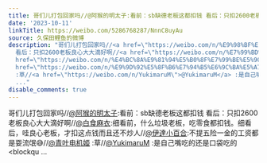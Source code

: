 ```yaml
---
title: 哥们儿打包回家吗//@阿猴的明太子:看前：sb缺德老板这都扣钱 看后：只扣2600老板良心大大滴好啊//@白食麻衣:细看前，什么垃圾老板，吃零食都扣钱。细看后，哇良...
date: '2023-10-11'
linkTitle: https://weibo.com/5286768287/NnnC8uyAu
source: 久保田鲤鱼的微博
description: "哥们儿打包回家吗//<a href=\"https://weibo.com/n/%E9%98%BF%E7%8C%B4%E7%9A%84%E6%98%8E%E5%A4%AA%E5%AD%90\">@阿猴的明太子</a>:看前：sb缺德老板这都扣钱
  看后：只扣2600老板良心大大滴好啊//<a href=\"https://weibo.com/n/%E7%99%BD%E9%A3%9F%E9%BA%BB%E8%A1%A3\">@白食麻衣</a>:细看前，什么垃圾老板，吃零食都扣钱。细看后，哇良心老板，才扣这点钱而且还不炒人//<a
  href=\"https://weibo.com/n/%E4%BC%8A%E9%81%94%E5%B0%8F%E7%99%BE%E5%90%88\">@伊達小百合</a>:不提五险一金的工资都是耍流氓\U0001F605//<a
  href=\"https://weibo.com/n/%E9%9D%92%E5%8F%B6%E7%94%B5%E6%9C%BA%E5%A7%AC\">@青叶电机姬</a>
  :草//<a href=\"https://weibo.com/n/YukimaruM\">@YukimaruM</a> :是自己嘴吃的还是口袋吃的<br><blockqu
  ..."
disable_comments: true
---
```

哥们儿打包回家吗//<a href="https://weibo.com/n/%E9%98%BF%E7%8C%B4%E7%9A%84%E6%98%8E%E5%A4%AA%E5%AD%90">@阿猴的明太子</a>:看前：sb缺德老板这都扣钱 看后：只扣2600老板良心大大滴好啊//<a href="https://weibo.com/n/%E7%99%BD%E9%A3%9F%E9%BA%BB%E8%A1%A3">@白食麻衣</a>:细看前，什么垃圾老板，吃零食都扣钱。细看后，哇良心老板，才扣这点钱而且还不炒人//<a href="https://weibo.com/n/%E4%BC%8A%E9%81%94%E5%B0%8F%E7%99%BE%E5%90%88">@伊達小百合</a>:不提五险一金的工资都是耍流氓😅//<a href="https://weibo.com/n/%E9%9D%92%E5%8F%B6%E7%94%B5%E6%9C%BA%E5%A7%AC">@青叶电机姬</a> :草//<a href="https://weibo.com/n/YukimaruM">@YukimaruM</a> :是自己嘴吃的还是口袋吃的<br><blockqu ...